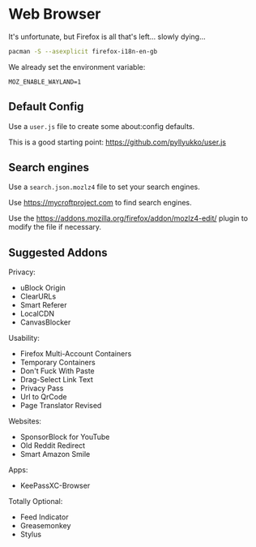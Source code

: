 # Web Browser

It's unfortunate, but Firefox is all that's left... slowly dying...

```sh
pacman -S --asexplicit firefox-i18n-en-gb
```

We already set the environment variable:

```
MOZ_ENABLE_WAYLAND=1
```

## Default Config

Use a `user.js` file to create some about:config defaults.

This is a good starting point: <https://github.com/pyllyukko/user.js>

## Search engines

Use a `search.json.mozlz4` file to set your search engines.

Use <https://mycroftproject.com> to find search engines.

Use the <https://addons.mozilla.org/firefox/addon/mozlz4-edit/> plugin to modify the file if necessary.

## Suggested Addons

Privacy:

* uBlock Origin
* ClearURLs
* Smart Referer
* LocalCDN
* CanvasBlocker

Usability:

* Firefox Multi-Account Containers
* Temporary Containers
* Don't Fuck With Paste
* Drag-Select Link Text
* Privacy Pass
* Url to QrCode
* Page Translator Revised

Websites:

* SponsorBlock for YouTube
* Old Reddit Redirect
* Smart Amazon Smile

Apps:

* KeePassXC-Browser

Totally Optional:

* Feed Indicator
* Greasemonkey
* Stylus
